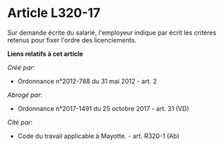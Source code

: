 # Article L320-17

Sur demande écrite du salarié, l'employeur indique par écrit les critères retenus pour fixer l'ordre des licenciements.

**Liens relatifs à cet article**

_Créé par_:

  - Ordonnance n°2012-788 du 31 mai 2012 - art. 2

_Abrogé par_:

  - Ordonnance n°2017-1491 du 25 octobre 2017 - art. 31 (VD)

_Cité par_:

  - Code du travail applicable à Mayotte. - art. R320-1 (Ab)
